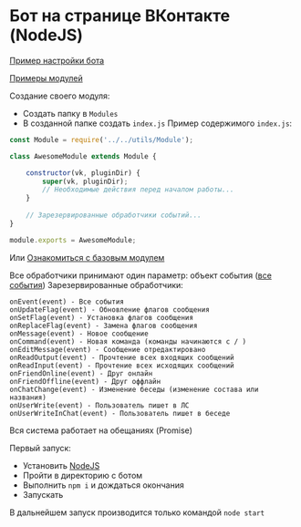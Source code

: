 Бот на странице ВКонтакте (NodeJS)
==================================

[Пример настройки бота](./config.json.example)

[Примеры модулей](./Modules/)

Создание своего модуля:
* Создать папку в ```Modules```
* В созданной папке создать ```index.js```
Пример содержимого ```index.js```:
```javascript
const Module = require('../../utils/Module');

class AwesomeModule extends Module {

    constructor(vk, pluginDir) {
        super(vk, pluginDir);
        // Необходимые действия перед началом работы...
    }
    
    // Зарезервированные обработчики событий...
}

module.exports = AwesomeModule;
```
Или [Ознакомиться с базовым модулем](./utils/Module.js)

Все обработчики принимают один параметр: объект события ([все события](./utils/Event/))
Зарезервированные обработчики:
```
onEvent(event) - Все события
onUpdateFlag(event) - Обновление флагов сообщения
onSetFlag(event) - Установка флагов сообщения
onReplaceFlag(event) - Замена флагов сообщения
onMessage(event) - Новое сообщение
onCommand(event) - Новая команда (команды начинаются с / )
onEditMessage(event) - Сообщение отредактировано
onReadOutput(event) - Прочтение всех входящих сообщений 
onReadInput(event) - Прочтение всех исходящих сообщений  
onFriendOnline(event) - Друг онлайн
onFriendOffline(event) - Друг оффлайн
onChatChange(event) - Изменение беседы (изменение состава или названия)
onUserWrite(event) - Пользователь пишет в ЛС
onUserWriteInChat(event) - Пользователь пишет в беседе
```

Вся система работает на обещаниях (Promise)

Первый запуск:
* Установить [NodeJS](https://nodejs.org/en/download/)
* Пройти в директорию с ботом
* Выполнить ```npm i``` и дождаться окончания
* Запускать

В дальнейшем запуск производится только командой ```node start```